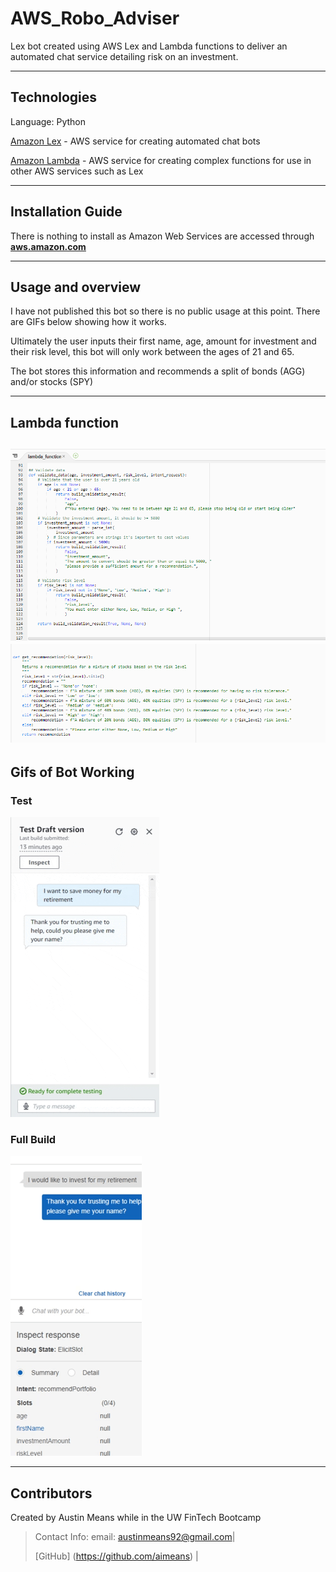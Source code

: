 # AWS_Robo_Adviser
Lex bot created using AWS Lex and Lambda functions to deliver an automated chat service detailing risk on an investment.

---

## Technologies

Language: Python 

[Amazon Lex](https://aws.amazon.com/lex/) - AWS service for creating automated chat bots

[Amazon Lambda](https://aws.amazon.com/lambda/) - AWS service for creating complex functions for use in other AWS services such as Lex



---

## Installation Guide

There is nothing to install as Amazon Web Services are accessed through **[aws.amazon.com](aws.amazon.com)**


---

## Usage and overview

I have not published this bot so there is no public usage at this point. There are GIFs below showing how it works.

Ultimately the user inputs their first name, age, amount for investment and their risk level, this bot will only work between the ages of 21 and 65.

The bot stores this information and recommends a split of bonds (AGG) and/or stocks (SPY)


---
## Lambda function
![Lambda](videos/lambda1.png)
![Lambda](videos/lambda2.png)
---

## Gifs of Bot Working

### Test

![Gif_Test](videos/giphy.gif)

### Full Build

![Bot-Full](videos/giphy(1).gif)


---
## Contributors

Created by Austin Means while in the UW FinTech Bootcamp
> Contact Info:
> email: austinmeans92@gmail.com|
> 
> [GitHub] (https://github.com/aimeans) |